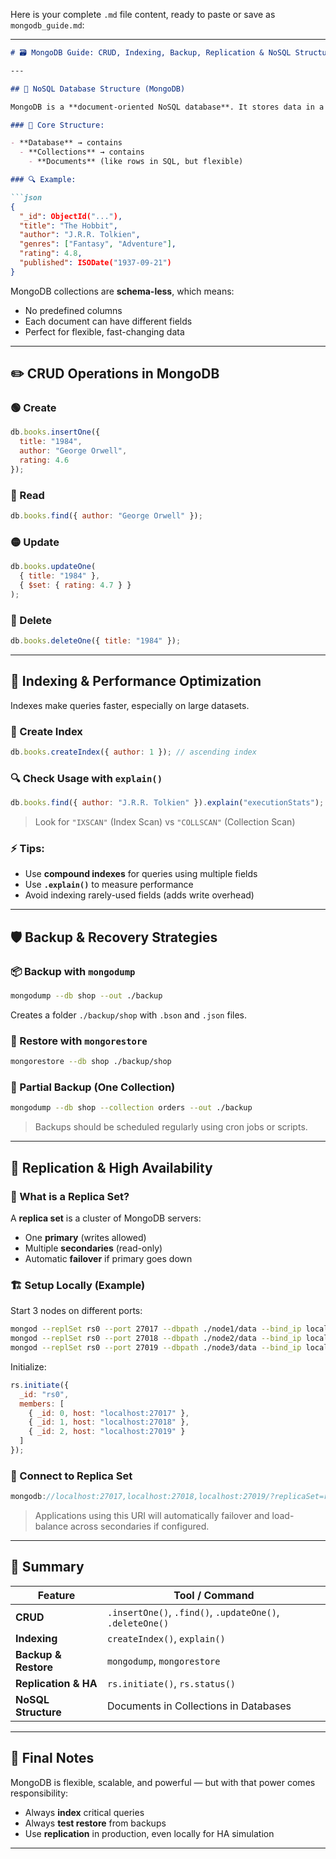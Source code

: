 Here is your complete `.md` file content, ready to paste or save as `mongodb_guide.md`:

---

````markdown
# 🗃️ MongoDB Guide: CRUD, Indexing, Backup, Replication & NoSQL Structure

---

## 📐 NoSQL Database Structure (MongoDB)

MongoDB is a **document-oriented NoSQL database**. It stores data in a **JSON-like format** (BSON).

### 🧱 Core Structure:

- **Database** → contains
  - **Collections** → contains
    - **Documents** (like rows in SQL, but flexible)

### 🔍 Example:

```json
{
  "_id": ObjectId("..."),
  "title": "The Hobbit",
  "author": "J.R.R. Tolkien",
  "genres": ["Fantasy", "Adventure"],
  "rating": 4.8,
  "published": ISODate("1937-09-21")
}
````

MongoDB collections are **schema-less**, which means:

* No predefined columns
* Each document can have different fields
* Perfect for flexible, fast-changing data

---

## ✏️ CRUD Operations in MongoDB

### 🟢 Create

```js
db.books.insertOne({
  title: "1984",
  author: "George Orwell",
  rating: 4.6
});
```

### 🔵 Read

```js
db.books.find({ author: "George Orwell" });
```

### 🟡 Update

```js
db.books.updateOne(
  { title: "1984" },
  { $set: { rating: 4.7 } }
);
```

### 🔴 Delete

```js
db.books.deleteOne({ title: "1984" });
```

---

## 🚀 Indexing & Performance Optimization

Indexes make queries faster, especially on large datasets.

### 📌 Create Index

```js
db.books.createIndex({ author: 1 }); // ascending index
```

### 🔍 Check Usage with `explain()`

```js
db.books.find({ author: "J.R.R. Tolkien" }).explain("executionStats");
```

> Look for `"IXSCAN"` (Index Scan) vs `"COLLSCAN"` (Collection Scan)

### ⚡ Tips:

* Use **compound indexes** for queries using multiple fields
* Use **`.explain()`** to measure performance
* Avoid indexing rarely-used fields (adds write overhead)

---

## 🛡️ Backup & Recovery Strategies

### 📦 Backup with `mongodump`

```bash
mongodump --db shop --out ./backup
```

Creates a folder `./backup/shop` with `.bson` and `.json` files.

### 🧬 Restore with `mongorestore`

```bash
mongorestore --db shop ./backup/shop
```

### 🔐 Partial Backup (One Collection)

```bash
mongodump --db shop --collection orders --out ./backup
```

> Backups should be scheduled regularly using cron jobs or scripts.

---

## 🧩 Replication & High Availability

### 🔁 What is a Replica Set?

A **replica set** is a cluster of MongoDB servers:

* One **primary** (writes allowed)
* Multiple **secondaries** (read-only)
* Automatic **failover** if primary goes down

### 🏗️ Setup Locally (Example)

Start 3 nodes on different ports:

```bash
mongod --replSet rs0 --port 27017 --dbpath ./node1/data --bind_ip localhost
mongod --replSet rs0 --port 27018 --dbpath ./node2/data --bind_ip localhost
mongod --replSet rs0 --port 27019 --dbpath ./node3/data --bind_ip localhost
```

Initialize:

```js
rs.initiate({
  _id: "rs0",
  members: [
    { _id: 0, host: "localhost:27017" },
    { _id: 1, host: "localhost:27018" },
    { _id: 2, host: "localhost:27019" }
  ]
});
```

### 🔗 Connect to Replica Set

```js
mongodb://localhost:27017,localhost:27018,localhost:27019/?replicaSet=rs0
```

> Applications using this URI will automatically failover and load-balance across secondaries if configured.

---

## 🧠 Summary

| Feature              | Tool / Command                                            |
| -------------------- | --------------------------------------------------------- |
| **CRUD**             | `.insertOne()`, `.find()`, `.updateOne()`, `.deleteOne()` |
| **Indexing**         | `createIndex()`, `explain()`                              |
| **Backup & Restore** | `mongodump`, `mongorestore`                               |
| **Replication & HA** | `rs.initiate()`, `rs.status()`                            |
| **NoSQL Structure**  | Documents in Collections in Databases                     |

---

## 📘 Final Notes

MongoDB is flexible, scalable, and powerful — but with that power comes responsibility:

* Always **index** critical queries
* Always **test restore** from backups
* Use **replication** in production, even locally for HA simulation

---



